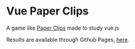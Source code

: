 # Vue Paper Clips

A game like [Paper Clips](http://www.decisionproblem.com/paperclips/index2.html) made to study vue.js

Results are available through Github Pages, [here](https://othman853.github.io/vue-paper-clips/).
